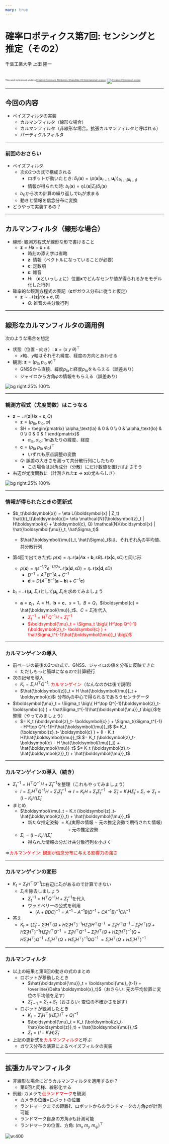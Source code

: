 ```yaml
---
marp: true
---
```


<!-- footer: 確率ロボティクス第7回 -->

# 確率ロボティクス第7回: センシングと推定（その2）

千葉工業大学 上田 隆一

<br />

<p style="font-size:50%">
This work is licensed under a <a rel="license" href="http://creativecommons.org/licenses/by-sa/4.0/">Creative Commons Attribution-ShareAlike 4.0 International License</a>.
<a rel="license" href="http://creativecommons.org/licenses/by-sa/4.0/">
<img alt="Creative Commons License" style="border-width:0" src="https://i.creativecommons.org/l/by-sa/4.0/88x31.png" /></a>
</p>

---

<!-- paginate: true -->

## 今回の内容

- ベイズフィルタの実装
    - カルマンフィルタ（線形な場合）
    - カルマンフィルタ（非線形な場合。拡張カルマンフィルタと呼ばれる）
    - パーティクルフィルタ
---

### 前回のおさらい

- ベイズフィルタ
    - 次の2つの式で構成される
        - ロボットが動いたとき: $\hat{b}_t(\boldsymbol{x}) = \big\langle p(\boldsymbol{x}| \boldsymbol{x}_{t-1} , \boldsymbol{u}_t) \big\rangle_{b_{t-1}(\boldsymbol{x}_{t-1}) }$
        - 情報が得られた時: $b_t(\boldsymbol{x}) = \eta L(\boldsymbol{x} | Z_t) \hat{b}_t(\boldsymbol{x})$
    - $b_0$から次の計算の繰り返しで$b_t$が求まる
    - 動きと情報を信念分布に変換
- どうやって実装するの？

---

## カルマンフィルタ（線形な場合）

- 線形: 観測方程式が線形な形で書けること
    - $\boldsymbol{z} = H \boldsymbol{x} + \boldsymbol{c} + \boldsymbol{\varepsilon}$
        - 時刻の添え字は省略
        - $\boldsymbol{z}$: 情報（ベクトルになっていることが必要）
        - $\boldsymbol{c}$: 定数項
        - $\boldsymbol{\varepsilon}$: 雑音
        - $H$: （$\boldsymbol{c}$といっしょに）位置$\boldsymbol{x}$でどんなセンサ値が得られるかをモデル化した行列
- 確率的な観測方程式の表記（$\boldsymbol{\varepsilon}$がガウス分布に従うと仮定）
	- $\boldsymbol{z} \sim \mathcal{N}(\boldsymbol{z} | H\boldsymbol{x} + \boldsymbol{c}, Q)$
	    - $Q$: 雑音の共分散行列


---

## 線形なカルマンフィルタの適用例

次のような場合を想定

- 状態（位置・向き）: $\boldsymbol{x} = (x \  y \  \theta)^\top$
    - $x$軸、$y$軸はそれぞれ緯度、経度の方向とあわせる
- 観測: $\boldsymbol{z} = (p_\text{la} \  p_\text{lo} \  \varphi)^\top$
    - GNSSから直接、緯度$p_\text{la}$と経度$p_\text{lo}$をもらえる（誤差あり）
    - ジャイロから方角$\varphi$の情報をもらえる（誤差あり）

![bg right:25% 100%](./figs/gnss.svg)

--- 

### 観測方程式（尤度関数）はこうなる

- $\boldsymbol{z} \sim \mathcal{N}(\boldsymbol{z} | H\boldsymbol{x} + \boldsymbol{c}, Q)$
    - $\boldsymbol{z} = (p_\text{la}, p_\text{lo},\varphi)$
	- $H = \begin{pmatrix}
		\alpha_\text{la} & 0 & 0 \\
		0 & \alpha_\text{lo} & 0 \\
		0 & 0 & 1
	\end{pmatrix}$
        - $\alpha_\text{la}, \alpha_\text{lo}$: 1mあたりの緯度、経度
     - $\boldsymbol{c} = (p_\text{la} \ p_\text{lo} \ \varphi_0)^\top$
	    - いずれも原点調整の変数
     - $Q$: 誤差の大きさを測って共分散行列にしたもの
         - この場合は対角成分（分散）にだけ数値を置けばよさそう
- 右辺が尤度関数に（計測された$\boldsymbol{z}\rightarrow \boldsymbol{x}$の尤もらしさ）

![bg right:25% 100%](./figs/gnss.svg)

--- 

### 情報が得られたときの更新式

- $b_t(\boldsymbol{x}) = \eta L(\boldsymbol{x} | Z_t) \hat{b}_t(\boldsymbol{x})= \eta \mathcal{N}(\boldsymbol{z}_t | H\boldsymbol{x} + \boldsymbol{c}, Q) \mathcal{N}(\boldsymbol{x} | \hat{\boldsymbol{\mu}}_t, \hat\Sigma_t)$
    - $\hat{\boldsymbol{\mu}}_t, \hat{\Sigma}_t$は、それぞれ$\hat{b}_t$の平均値、共分散行列

- 第4回で出てきた式: $p(\boldsymbol{x}) = \eta \mathcal{N}(\boldsymbol{a} | A\boldsymbol{x} + \boldsymbol{b}, sB) \mathcal{N}(\boldsymbol{x} | \boldsymbol{c}, sC)$と同じ形
    - $p(\boldsymbol{x}) = \eta s^{-1/2}e^{-U/2s} \mathcal{N}(\boldsymbol{x} | \boldsymbol{d} , sD) = \eta \mathcal{N}(\boldsymbol{x} | \boldsymbol{d} , sD)$
        - $D^{-1} = A^\top B^{-1} A + C^{-1}$
        - $\boldsymbol{d} = D \left\{ A^\top B^{-1}(\boldsymbol{a}- \boldsymbol{b} ) + C^{-1}\boldsymbol{c} \right\}$
- $b_t = \mathcal{N}(\boldsymbol{\mu}_t, \Sigma_t)$として$\boldsymbol{\mu}_t, \Sigma_t$を求めてみましょう
    * $\boldsymbol{a} = \boldsymbol{z}_t$，$A = H$，$\boldsymbol{b} = \boldsymbol{c}$、$s=1$，$B = Q$，$\boldsymbol{c} = \hat{\boldsymbol{\mu}}_t$、$C=\hat\Sigma_t$を代入
	    - <span style="color:red">$\Sigma_t^{-1} = H^\top Q^{-1} H + \hat\Sigma_t^{-1}$</span>
	    - <span style="color:red">$\boldsymbol{\mu}_t = \Sigma_t \big\{ H^\top Q^{-1}(\boldsymbol{z}_t- \boldsymbol{c} ) + \hat\Sigma_t^{-1}\hat{\boldsymbol{\mu}}_t \big\}$</span>

---

### カルマンゲインの導入

- 前ページの最後の2つの式で、GNSS、ジャイロの値を分布に反映できた
    - ただしもっと簡単になるので計算続行
- 次の記号を導入
	- $K_t = \Sigma_t H^\top Q^{-1}$: <span style="color:red">カルマンゲイン</span>（なんなのかは後で説明）
	- $\hat{\boldsymbol{z}}_t = H \hat{\boldsymbol{\mu}}_t + \boldsymbol{c}$: 分布$\hat{b}_t$の中心で得られるであろうセンサデータ
- $\boldsymbol{\mu}_t = \Sigma_t \big\{ H^\top Q^{-1}(\boldsymbol{z}_t- \boldsymbol{c} ) + \hat\Sigma_t^{-1}\hat{\boldsymbol{\mu}}_t \big\}$を整理（やってみましょう）
	* $= K_t (\boldsymbol{z}_t- \boldsymbol{c} ) + \Sigma_t(\Sigma_t^{-1} - H^\top Q^{-1}H)\hat{\boldsymbol{\mu}}_t$
	$= K_t (\boldsymbol{z}_t- \boldsymbol{c} ) + (I - K_t H)\hat{\boldsymbol{\mu}}_t$
	$= K_t (\boldsymbol{z}_t- \boldsymbol{c} - H \hat{\boldsymbol{\mu}}_t) + \hat{\boldsymbol{\mu}}_t$
	$= K_t (\boldsymbol{z}_t- \hat{\boldsymbol{z}}_t) + \hat{\boldsymbol{\mu}}_t$


---

### カルマンゲインの導入（続き）


- $\Sigma_t^{-1} = H^\top Q^{-1} H + \hat\Sigma_t^{-1}$を整理（これもやってみましょう）
	* $I = \Sigma_t H^\top Q^{-1} H +\Sigma_t \hat\Sigma_t^{-1}  \Longrightarrow
	I = K_t H +\Sigma_t \hat\Sigma_t^{-1}$
	$\Longrightarrow
	\hat\Sigma_t = K_t H\hat\Sigma_t +\Sigma_t   \Longrightarrow
	\Sigma_t = (I - K_t H)\hat\Sigma_t$
- まとめ
    - $\boldsymbol{\mu}_t = K_t (\boldsymbol{z}_t- \hat{\boldsymbol{z}}_t) + \hat{\boldsymbol{\mu}}_t$
	   - 新たな推定姿勢 $= K_t$(実際の情報 $-$ 元の推定姿勢で期待された情報)
       $\qquad\qquad\qquad\qquad+$ 元の推定姿勢
	- $\Sigma_t = (I - K_t H)\hat\Sigma_t$
	    - 得られた情報の分だけ共分散行列を小さく

$\Longrightarrow$<span style="color:red">カルマンゲイン: 観測が信念分布に与える影響力の強さ</span>

---

### カルマンゲインの変形

- $K_t = \Sigma_t H^\top Q^{-1}$は右辺に$\Sigma_t$があるので計算できない
    - $\Sigma_t$を除去しましょう
	    - $\Sigma_t^{-1} = H^\top Q^{-1} H + \hat\Sigma_t^{-1}$を代入
        - ウッドベリーの公式を利用
            - $(A + BDC)^{-1} = A^{-1} - A^{-1}B(D^{-1} + CA^{-1} B)^{-1} CA^{-1}$
- 答え
    * $K_t = \{ \hat{\Sigma}_t - \hat{\Sigma}_t H^\top ( Q + H\hat{\Sigma}_t H^\top )^{-1} H\hat{\Sigma}_t \} H^\top Q^{-1}$
	$= \hat{\Sigma}_t H^\top Q^{-1}  - \hat{\Sigma}_t H^\top ( Q + H\hat{\Sigma}_t H^\top )^{-1} H\hat{\Sigma}_t H^\top Q^{-1}$
	$= \hat{\Sigma}_t H^\top Q^{-1}  - \hat{\Sigma}_t H^\top ( Q + H\hat{\Sigma}_t H^\top )^{-1} (Q + H\hat{\Sigma}_t H^\top ) Q^{-1}$ 
	$+ \hat{\Sigma}_t H^\top ( Q + H\hat{\Sigma}_t H^\top )^{-1}QQ^{-1}$
	$= \hat\Sigma_t H^\top (Q + H \hat\Sigma_t H^\top)^{-1}$

---

### カルマンフィルタ

- 以上の結果と第6回の動きの式のまとめ
    - ロボットが移動したとき
        - $\hat{\boldsymbol{\mu}}_t = \boldsymbol{\mu}_{t-1} + \overline{\Delta \boldsymbol{x}_t}$（おさらい: 元の平均位置に変位の平均値を足す）
        - $\hat{\Sigma}_{t-1} = \Sigma_t + S_t$（おさらい: 変位の不確かさを足す）
    - ロボットが観測したとき
		- $K_t = \hat\Sigma_t H^\top ( H \hat\Sigma_t H^\top +  Q )^{-1}$
        - $\boldsymbol{\mu}_t = K_t (\boldsymbol{z}_t- \hat{\boldsymbol{z}}_t) + \hat{\boldsymbol{\mu}}_t$
		- $\Sigma_t = (I - K_t H)\hat\Sigma_t$
- 上記の更新式を<span style="color:red">カルマンフィルタ</span>と呼ぶ
    - ガウス分布の演算によるベイズフィルタの実装

---

## 拡張カルマンフィルタ

- 非線形な場合にどうカルマンフィルタを適用するか？
    - 第6回と同様、線形化する
- 例題: カメラで<span style="color:red">点ランドマーク</span>を観測
    - カメラの位置=ロボットの位置
    - ランドマークまでの距離$\ell$、ロボットからのランドマークの方角$\varphi$が計測可能
    - ランドマーク自身の方角$\psi$も計測可能
    - ランドマークの位置、方角: $(m_x \ m_y \ m_\psi)^\top$

![w:400](./figs/camera_landmark.svg)
